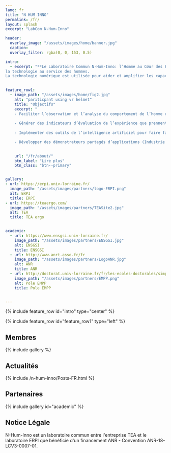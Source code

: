 ```yaml
---
lang: fr
title: "N-HUM-INNO"
permalink: /fr/
layout: splash
excerpt: "LabCom N-Hum-Inno"

header:
  overlay_image: "/assets/images/home/banner.jpg"
  caption: 
  overlay_filter: rgba(0, 0, 153, 0.5)

intro: 
  - excerpt: "**Le Laboratoire Commun N-Hum-Inno: l’Homme au Cœur des Enjeux des Mondes Numériques** S’intéresse à l’étude des interactions Homme-Homme et Homme-Machine supportées par le numérique, avec la vision de :
la technologie au service des hommes.
La technologie numérique est utilisée pour aider et amplifier les capacités de prise de décision dans des environnements des plus en plus complexes (augmentation des informations à traiter, des interactions entre parties prenantes plus fréquentes, interface réelle, virtuelle, etc.)."
 

feature_row1:
  - image_path: "/assets/images/home/fig2.jpg" 
    alt: "pariticpant using vr helmet"
    title: "Objectifs"
    excerpt: "
    - Faciliter l’observation et l’analyse du comportement de l’homme exposé à un stimuli 
    
    - Générer des indicateurs d’évaluation de l’expérience que prennent en compte la diversité des données et qui fournissent une information utile aux concepteurs et aux utilisateurs.
    
    - Implémenter des outils de l’intelligence artificiel pour faire face à l’incertitude des données

    - Développer des démonstrateurs partagés d’applications (Industrie 4.0, Neuro-Marketing, Smart-City …) "

    
    url: "/fr/about/"
    btn_label: "Lire plus"
    btn_class: "btn--primary"


gallery:
- url: https://erpi.univ-lorraine.fr/
  image_path: "/assets/images/partners/logo-ERPI.png"
  alt: ERPI
  title: ERPI
- url: https://teaergo.com/
  image_path: "/assets/images/partners/TEASite2.jpg"
  alt: TEA
  title: TEA ergo


academic:
  - url: https://www.ensgsi.univ-lorraine.fr/
    image_path: "/assets/images/partners/ENSGSI.jpg"
    alt: ENSGSI
    title: ENSGSI
  - url: http://www.anrt.asso.fr/fr
    image_path: "/assets/images/partners/LogoANR.jpg"
    alt: ANR
    title: ANR
  - url: http://doctorat.univ-lorraine.fr/fr/les-ecoles-doctorales/simppe/presentation
    image_path: "/assets/images/partners/EMPP.png"
    alt: Pole EMPP
    title: Pole EMPP    


---
```



{% include feature_row id="intro" type="center" %}

{% include feature_row id="feature_row1" type="left" %}


## Membres

{% include gallery %}


## Actualités


{% include /n-hum-inno/Posts-FR.html %}


## Partenaires

{% include gallery id="academic" %}

## Notice Légale

N-Hum-Inno est un laboratoire commun entre l'entreprise TEA et le laboratoire ERPI que bénéficie d'un financement ANR - Convention ANR-18-LCV3-0007-01.
